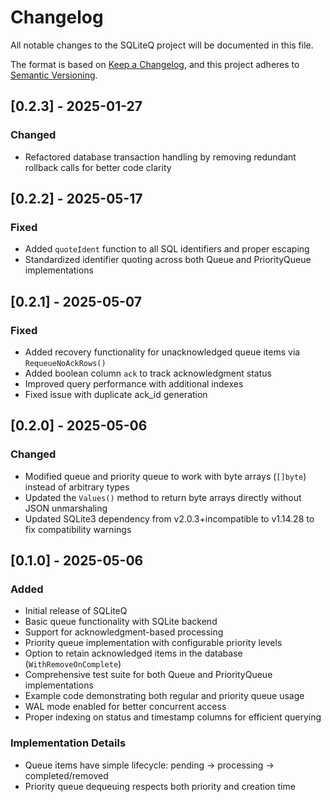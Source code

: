 # Changelog

All notable changes to the SQLiteQ project will be documented in this file.

The format is based on [Keep a Changelog](https://keepachangelog.com/en/1.0.0/),
and this project adheres to [Semantic Versioning](https://semver.org/spec/v2.0.0.html).

## [0.2.3] - 2025-01-27

### Changed

- Refactored database transaction handling by removing redundant rollback calls for better code clarity

## [0.2.2] - 2025-05-17

### Fixed

- Added `quoteIdent` function to all SQL identifiers and proper escaping
- Standardized identifier quoting across both Queue and PriorityQueue implementations

## [0.2.1] - 2025-05-07

### Fixed

- Added recovery functionality for unacknowledged queue items via `RequeueNoAckRows()`
- Added boolean column `ack` to track acknowledgment status
- Improved query performance with additional indexes
- Fixed issue with duplicate ack_id generation

## [0.2.0] - 2025-05-06

### Changed

- Modified queue and priority queue to work with byte arrays (`[]byte`) instead of arbitrary types
- Updated the `Values()` method to return byte arrays directly without JSON unmarshaling
- Updated SQLite3 dependency from v2.0.3+incompatible to v1.14.28 to fix compatibility warnings

## [0.1.0] - 2025-05-06

### Added

- Initial release of SQLiteQ
- Basic queue functionality with SQLite backend
- Support for acknowledgment-based processing
- Priority queue implementation with configurable priority levels
- Option to retain acknowledged items in the database (`WithRemoveOnComplete`)
- Comprehensive test suite for both Queue and PriorityQueue implementations
- Example code demonstrating both regular and priority queue usage
- WAL mode enabled for better concurrent access
- Proper indexing on status and timestamp columns for efficient querying

### Implementation Details

- Queue items have simple lifecycle: pending → processing → completed/removed
- Priority queue dequeuing respects both priority and creation time
